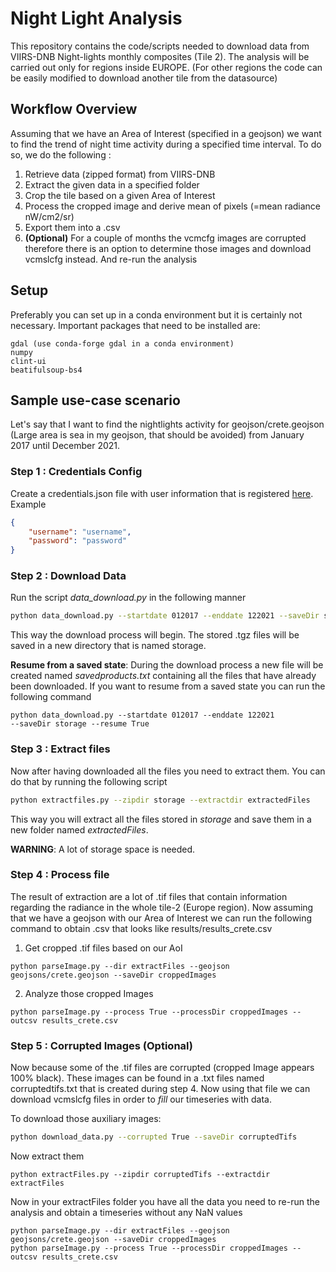 # Night Light Analysis
This repository contains the code/scripts needed to download data from VIIRS-DNB Night-lights monthly composites (Tile 2). The analysis will be carried out only for regions inside EUROPE. (For other regions the code can be easily modified to download another tile from the datasource)

## Workflow Overview
Assuming that we have an Area of Interest (specified in a geojson) we want to find the trend of night time activity during a specified time interval. To do so, we do the following :
1. Retrieve data (zipped format) from VIIRS-DNB
2. Extract the given data in a specified folder
3. Crop the tile based on a given Area of Interest
4. Process the cropped image and derive mean of pixels (=mean radiance nW/cm2/sr) 
5. Export them into a .csv
6. **(Optional)** For a couple of months the vcmcfg images are corrupted therefore there is an option to determine those images and download vcmslcfg instead. And re-run the analysis

## Setup
Preferably you can set up in a conda environment but it is certainly not necessary. Important packages that need to be installed are:
```
gdal (use conda-forge gdal in a conda environment)
numpy
clint-ui
beatifulsoup-bs4
```

## Sample use-case scenario
Let's say that I want to find the nightlights activity for geojson/crete.geojson (Large area is sea in my geojson, that should be avoided) from January 2017 until December 2021.

### Step 1 : Credentials Config
Create a credentials.json file with user information that is registered [here](https://eogauth.mines.edu/auth/realms/master/protocol/openid-connect/auth?response_type=code&scope=email%20openid&client_id=eogdata_oidc&state=VaWVV-zqgTp7CuL5heI6lnRSJzo&redirect_uri=https%3A%2F%2Feogdata.mines.edu%2Feog%2Foauth2callback&nonce=4gZPvWOSxjKvNbCH4M197UjtrfiusZgiyXdzQU4iyYQ).
Example
```json
{
    "username": "username", 
    "password": "password"
}
```

### Step 2 : Download Data
Run the script *data_download.py* in the following manner
```bash
python data_download.py --startdate 012017 --enddate 122021 --saveDir storage
```
This way the download process will begin. The stored .tgz files will be saved in a new directory that is named storage.


**Resume from a saved state**: 
During the download process a new file will be created named *savedproducts.txt* containing all the files that have already been downloaded. If you want to resume from a saved state you can run the following command
```
python data_download.py --startdate 012017 --enddate 122021
--saveDir storage --resume True
```

### Step 3 : Extract files
Now after having downloaded all the files you need to extract them. You can do that by running the following script
```bash
python extractfiles.py --zipdir storage --extractdir extractedFiles
```
This way you will extract all the files stored in *storage* and save them in a new folder named *extractedFiles*. 


**WARNING**: A lot of storage space is needed.

### Step 4 : Process file
The result of extraction are a lot of .tif files that contain information regarding the radiance in the whole tile-2 (Europe region). Now assuming that we have a geojson with our Area of Interest we can run the following command to obtain .csv that looks like results/results_crete.csv

1. Get cropped .tif files based on our AoI
```
python parseImage.py --dir extractFiles --geojson geojsons/crete.geojson --saveDir croppedImages
```

2. Analyze those cropped Images
```
python parseImage.py --process True --processDir croppedImages --outcsv results_crete.csv
```


### Step 5 : Corrupted Images (Optional)
Now because some of the .tif files are corrupted (cropped Image appears 100% black). These images can be found in a .txt files named corruptedtifs.txt that is created during step 4. Now using that file we can download vcmslcfg files in order to *fill* our timeseries with data.

To download those auxiliary images:
```bash
python download_data.py --corrupted True --saveDir corruptedTifs
```

Now extract them
```
python extractFiles.py --zipdir corruptedTifs --extractdir extractFiles
```

Now in your extractFiles folder you have all the data you need to re-run  the analysis and obtain a timeseries without any NaN values

```
python parseImage.py --dir extractFiles --geojson geojsons/crete.geojson --saveDir croppedImages
python parseImage.py --process True --processDir croppedImages --outcsv results_crete.csv
```

 